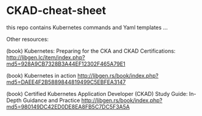 # CKAD-cheat-sheet
this repo contains Kubernetes commands and Yaml templates 
                            ...


Other resources:

(book) 	Kubernetes: Preparing for the CKA and CKAD Certifications:
http://libgen.lc/item/index.php?md5=928A9CB7328B3A44EF12302F465A79E1


(book) Kubernetes in action
http://libgen.rs/book/index.php?md5=DAEE4F2B5889844819499C5EBFEA3147


(book) 	Certified Kubernetes Application Developer (CKAD) Study Guide: In-Depth Guidance and Practice
http://libgen.rs/book/index.php?md5=980149DC42ED0DE8EA8FB5C7DC5F3A5A
